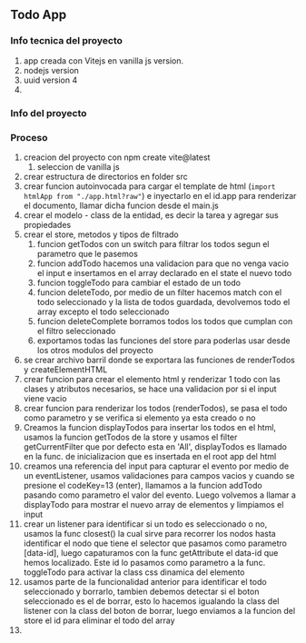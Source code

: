 ## Todo App

### Info tecnica del proyecto

1. app creada con Vitejs en vanilla js version.
2. nodejs version
3. uuid version 4
4.

### Info del proyecto

### Proceso

1. creacion del proyecto con npm create vite@latest
   1. seleccion de vanilla js
2. crear estructura de directorios en folder src
3. crear funcion autoinvocada para cargar el template de html (`import htmlApp from "./app.html?raw"`) e inyectarlo en el id.app para renderizar el documento, llamar dicha funcion desde el main.js
4. crear el modelo - class de la entidad, es decir la tarea y agregar sus propiedades
5. crear el store, metodos y tipos de filtrado
   1. funcion getTodos con un switch para filtrar los todos segun el parametro que le pasemos
   2. funcion addTodo hacemos una validacion para que no venga vacio el input e insertamos en el array declarado en el state el nuevo todo
   3. funcion toggleTodo para cambiar el estado de un todo
   4. funcion deleteTodo, por medio de un filter hacemos match con el todo seleccionado y la lista de todos guardada, devolvemos todo el array excepto el todo seleccionado
   5. funcion deleteComplete borramos todos los todos que cumplan con el filtro seleccionado
   6. exportamos todas las funciones del store para poderlas usar desde los otros modulos del proyecto
6. se crear archivo barril donde se exportara las funciones de renderTodos y createElementHTML
7. crear funcion para crear el elemento html y renderizar 1 todo con las clases y atributos necesarios, se hace una validacion por si el input viene vacio
8. crear funcion para renderizar los todos (renderTodos), se pasa el todo como parametro y se verifica si elemento ya esta creado o no
9. Creamos la funcion displayTodos para insertar los todos en el html, usamos la funcion getTodos de la store y usamos el filter getCurrentFilter que por defecto esta en 'All', displayTodos es llamado en la func. de inicializacion que es insertada en el root app del html
10. creamos una referencia del input para capturar el evento por medio de un eventListener, usamos validaciones para campos vacios y cuando se presione el codeKey=13 (enter), llamamos a la funcion addTodo pasando como parametro el valor del evento. Luego volvemos a llamar a displayTodo para mostrar el nuevo array de elementos y limpiamos el input
11. crear un listener para identificar si un todo es seleccionado o no, usamos la func closest() la cual sirve para recorrer los nodos hasta identificar el nodo que tiene el selector que pasamos como parametro [data-id], luego capaturamos con la func getAttribute el data-id que hemos localizado. Este id lo pasamos como parametro a la func. toggleTodo para activar la class css dinamica del elemento
12. usamos parte de la funcionalidad anterior para identificar el todo seleccionado y borrarlo, tambien debemos detectar si el boton seleccionado es el de borrar, esto lo hacemos igualando la class del listener con la class del boton de borrar, luego enviamos a la funcion del store el id para eliminar el todo del array
13.
